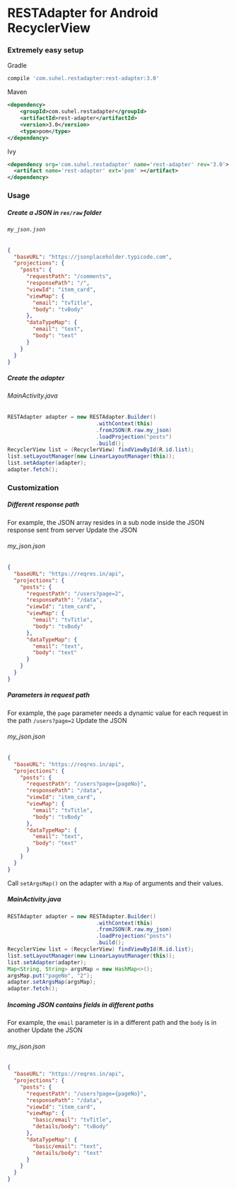 # RESTAdapter for Android RecyclerView
### Extremely easy setup
Gradle
```gradle
compile 'com.suhel.restadapter:rest-adapter:3.0'
```
Maven
```xml
<dependency>
    <groupId>com.suhel.restadapter</groupId>
    <artifactId>rest-adapter</artifactId>
    <version>3.0</version>
    <type>pom</type>
</dependency>
```
Ivy
```xml
<dependency org='com.suhel.restadapter' name='rest-adapter' rev='3.0'>
  <artifact name='rest-adapter' ext='pom' ></artifact>
</dependency>
```
### Usage
##### Create a JSON in `res/raw` folder
###### `my_json.json`
```json
{
  "baseURL": "https://jsonplaceholder.typicode.com",
  "projections": {
    "posts": {
      "requestPath": "/comments",
      "responsePath": "/",
      "viewId": "item_card",
      "viewMap": {
        "email": "tvTitle",
        "body": "tvBody"
      },
      "dataTypeMap": {
        "email": "text",
        "body": "text"
      }
    }
  }
}
```
##### Create the adapter
###### MainActivity.java
```java
RESTAdapter adapter = new RESTAdapter.Builder()
                            .withContext(this)
                            .fromJSON(R.raw.my_json)
                            .loadProjection("posts")
                            .build();
RecyclerView list = (RecyclerView) findViewById(R.id.list);
list.setLayoutManager(new LinearLayoutManager(this));
list.setAdapter(adapter);
adapter.fetch();
```
### Customization
##### Different response path
For example, the JSON array resides in a sub node inside the JSON response sent from server
Update the JSON
###### my_json.json
```json
{
  "baseURL": "https://reqres.in/api",
  "projections": {
    "posts": {
      "requestPath": "/users?page=2",
      "responsePath": "/data",
      "viewId": "item_card",
      "viewMap": {
        "email": "tvTitle",
        "body": "tvBody"
      },
      "dataTypeMap": {
        "email": "text",
        "body": "text"
      }
    }
  }
}
```
##### Parameters in request path
For example, the `page` parameter needs a dynamic value for each request in the path `/users?page=2`
Update the JSON
###### my_json.json
```json
{
  "baseURL": "https://reqres.in/api",
  "projections": {
    "posts": {
      "requestPath": "/users?page={pageNo}",
      "responsePath": "/data",
      "viewId": "item_card",
      "viewMap": {
        "email": "tvTitle",
        "body": "tvBody"
      },
      "dataTypeMap": {
        "email": "text",
        "body": "text"
      }
    }
  }
}
```
Call `setArgsMap()` on the adapter with a `Map` of arguments and their values.
##### MainActivity.java
```java
RESTAdapter adapter = new RESTAdapter.Builder()
                            .withContext(this)
                            .fromJSON(R.raw.my_json)
                            .loadProjection("posts")
                            .build();
RecyclerView list = (RecyclerView) findViewById(R.id.list);
list.setLayoutManager(new LinearLayoutManager(this));
list.setAdapter(adapter);
Map<String, String> argsMap = new HashMap<>();
argsMap.put("pageNo", "2");
adapter.setArgsMap(argsMap);
adapter.fetch();
```
##### Incoming JSON contains fields in different paths
For example, the `email` parameter is in a different path and the `body` is in another
Update the JSON
###### my_json.json
```json
{
  "baseURL": "https://reqres.in/api",
  "projections": {
    "posts": {
      "requestPath": "/users?page={pageNo}",
      "responsePath": "/data",
      "viewId": "item_card",
      "viewMap": {
        "basic/email": "tvTitle",
        "details/body": "tvBody"
      },
      "dataTypeMap": {
        "basic/email": "text",
        "details/body": "text"
      }
    }
  }
}
```
